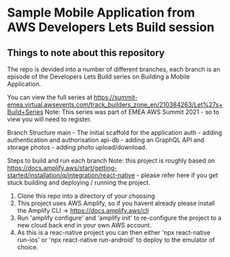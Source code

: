 # Sample Mobile Application from AWS Developers Lets Build session

## Things to note about this repository

The repo is devided into a number of different branches, each branch is an episode of the Developers Lets Build series on Building a Mobile Application.

You can view the full series at https://summit-emea.virtual.awsevents.com/track_builders_zone_en/210384263/Let%27s+Build+Series
Note: This series was part of EMEA AWS Summit 2021 - so to view you will need to register. 

Branch Structure
                  main - The initial scaffold for the application 
                  auth - adding authentication and authorisation 
                  api-db - adding an GraphQL API and storage
                  photos - adding photo upload/download.
                  
Steps to build and run each branch
Note: this project is roughly based on https://docs.amplify.aws/start/getting-started/installation/q/integration/react-native - please refer here if you get stuck building and deploying / running the project.

1. Clone this repo into a directory of your choosing
2. This project uses AWS Amplify, so if you havent already please install the Amplify CLI -> https://docs.amplify.aws/cli
3. Run 'amplify configure' and 'amplify init' to re-configure the project to a new cloud back end in your own AWS account.
4. As this is a reac-native project you can then either 'npx react-native run-ios' or 'npx react-native run-android' to deploy to the emulator of choice.
